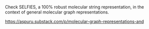 
Check SELFIES, a 100% robust molecular string representation, in the context of general molecular graph representations.

https://aspuru.substack.com/p/molecular-graph-representations-and


